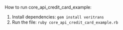 How to run core_api_credit_card_example:

1. Install dependencies: `gem install veritrans`
2. Run the file: `ruby core_api_credit_card_example.rb`
